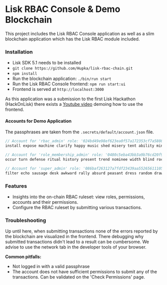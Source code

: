 # Lisk RBAC Console & Demo Blockchain

This project includes the Lisk RBAC Console application as well as a slim blockchain application which has the Lisk RBAC module included. 

### Installation

* Lisk SDK 5.1 needs to be installed
* `git clone https://github.com/Hupka/lisk-rbac-chain.git`
* `npm install`
* Run the blockchain application: `./bin/run start`
* Run the Lisk RBAC Console frontend: `npm run start:ui` 
* Frontend is served at `http://localhost:3000`

As this application was a submission to the first Lisk Hackathon (HackOnLisk) there exists a [Youtube video](https://youtu.be/IAmn0VWXEbM?t=351) demoing how to use the frontend. 

#### Accounts for Demo Application

The passphrases are taken from the `.secrets/default/account.json` file.

```Typescript
// Account for 'rbac_admin' role: '024bd49e98ef623ea0f57a172353cf7a58087a55'
install expose machine clarify happy music shed misery tent ability minute wide
```
```Typescript
// Account for 'role_membership_admin' role: '0480c5eba43bb3a9b76cd20f9e3c99697fbe67d5'
occur turn defense ritual history present trend nominee width blind rocket sing
```
```Typescript
// Account for 'super_admin' role: '086baf263127a7fdf23439aa55265611105eed2d'
filter echo sausage desk awkward rally absurd peasant dress random draw column
```

### Features

* Insights into the on-chain RBAC ruleset: view roles, permissions, accounts and their permissions.
* Configure the RBAC ruleset by submitting various transactions. 

### Troubleshooting

Up until here, when submitting transactions none of the errors reported by the blockchain are visualized in the frontend. There debugging why submitted transactions didn't lead to a result can be cumbersome. We advise to use the network tab in the developer tools of your browser. 

**Common pitfalls:**
* Not logged in with a valid passphrase
* The account does not have sufficient permissions to submit any of the transactions. Can be validated on the 'Check Permissions' page.
